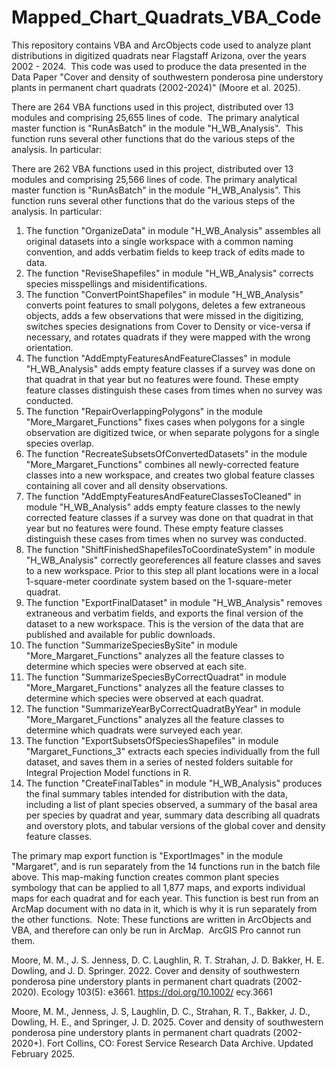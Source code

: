 # Mapped_Chart_Quadrats_VBA_Code
This repository contains VBA and ArcObjects code used to analyze plant distributions in digitized quadrats near Flagstaff Arizona, over the years 2002 - 2024.  This code was used to produce the data presented in the Data Paper "Cover and density of southwestern ponderosa pine understory plants in permanent chart quadrats (2002-2024)" (Moore et al. 2025).

There are 264 VBA functions used in this project, distributed over 13 modules and comprising 25,655 lines of code.  The primary analytical master function is "RunAsBatch" in the module "H_WB_Analysis".  This function runs several other functions that do the various steps of the analysis. In particular:

There are 262 VBA functions used in this project, distributed over 13 modules and comprising 25,566 lines of code.  The primary analytical master function is "RunAsBatch" in the module "H_WB_Analysis".  This function runs several other functions that do the various steps of the analysis. In particular:
  1) The function "OrganizeData" in module "H_WB_Analysis" assembles all original datasets into a single workspace with a common naming convention, and adds verbatim fields to keep track of edits made to data.
  2) The function "ReviseShapefiles" in module "H_WB_Analysis" corrects species misspellings and misidentifications.
  3) The function "ConvertPointShapefiles" in module "H_WB_Analysis" converts point features to small polygons, deletes a few extraneous objects, adds a few observations that were missed in the digitizing, switches species designations from Cover to Density or vice-versa if necessary, and rotates quadrats if they were mapped with the wrong orientation.
  4) The function "AddEmptyFeaturesAndFeatureClasses" in module "H_WB_Analysis" adds empty feature classes if a survey was done on that quadrat in that year but no features were found.  These empty feature classes distinguish these cases from times when no survey was conducted.
  5) The function "RepairOverlappingPolygons" in the module "More_Margaret_Functions" fixes cases when polygons for a single observation are digitized twice, or when separate polygons for a single species overlap.
  6) The function "RecreateSubsetsOfConvertedDatasets" in the module "More_Margaret_Functions" combines all newly-corrected feature classes into a new workspace, and creates two global feature classes containing all cover and all density observations.
  7) The function "AddEmptyFeaturesAndFeatureClassesToCleaned" in module "H_WB_Analysis" adds empty feature classes to the newly corrected feature classes if a survey was done on that quadrat in that year but no features were found.  These empty feature classes distinguish these cases from times when no survey was conducted.
  8) The function "ShiftFinishedShapefilesToCoordinateSystem" in module "H_WB_Analysis" correctly georeferences all feature classes and saves to a new workspace.  Prior to this step all plant locations were in a local 1-square-meter coordinate system based on the 1-square-meter quadrat.
  9) The function "ExportFinalDataset" in module "H_WB_Analysis" removes extraneous and verbatim fields, and exports the final version of the dataset to a new workspace.  This is the version of the data that are published and available for public downloads.
  10) The function "SummarizeSpeciesBySite" in module "More_Margaret_Functions" analyzes all the feature classes to determine which species were observed at each site.
  11) The function "SummarizeSpeciesByCorrectQuadrat" in module "More_Margaret_Functions" analyzes all the feature classes to determine which species were observed at each quadrat.
  12) The function "SummarizeYearByCorrectQuadratByYear" in module "More_Margaret_Functions" analyzes all the feature classes to determine which quadrats were surveyed each year.
  13) The function "ExportSubsetsOfSpeciesShapefiles" in module "Margaret_Functions_3" extracts each species individually from the full dataset, and saves them in a series of nested folders suitable for Integral Projection Model functions in R.
  14) The function "CreateFinalTables" in module "H_WB_Analysis" produces the final summary tables intended for distribution with the data, including a list of plant species observed, a summary of the basal area per species by quadrat and year, summary data describing all quadrats and overstory plots, and tabular versions of the global cover and density feature classes.

The primary map export function is "ExportImages" in the module "Margaret", and is run separately from the 14 functions run in the batch file above. This map-making function creates common plant species symbology that can be applied to all 1,877 maps, and exports individual maps for each quadrat and for each year. This function is best run from an ArcMap document with no data in it, which is why it is run separately from the other functions.  Note: These functions are written in ArcObjects and VBA, and therefore can only be run in ArcMap.  ArcGIS Pro cannot run them.

Moore, M. M., J. S. Jenness, D. C. Laughlin, R. T. Strahan, J. D. Bakker, H. E. Dowling, and J. D. Springer. 2022. Cover and density of southwestern ponderosa pine understory plants in permanent chart quadrats (2002-2020). Ecology 103(5): e3661. https://doi.org/10.1002/ ecy.3661

Moore, M. M., Jenness, J. S, Laughlin, D. C., Strahan, R. T., Bakker, J. D., Dowling, H. E., and Springer, J. D. 2025. Cover and density of southwestern ponderosa pine understory plants in permanent chart quadrats (2002-2020+). Fort Collins, CO: Forest Service Research Data Archive. Updated February 2025.
